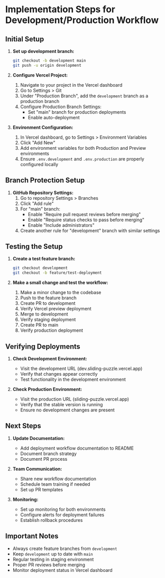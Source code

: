 # Implementation Steps for Development/Production Workflow

## Initial Setup

1. **Set up development branch:**
   ```bash
   git checkout -b development main
   git push -u origin development
   ```

2. **Configure Vercel Project:**
   1. Navigate to your project in the Vercel dashboard
   2. Go to Settings > Git
   3. Under "Production Branch", add the `development` branch as a production branch
   4. Configure Production Branch Settings:
      - Set "main" branch for production deployments
      - Enable auto-deployment

3. **Environment Configuration:**
   1. In Vercel dashboard, go to Settings > Environment Variables
   2. Click "Add New"
   3. Add environment variables for both Production and Preview environments
   4. Ensure `.env.development` and `.env.production` are properly configured locally

## Branch Protection Setup

1. **GitHub Repository Settings:**
   1. Go to repository Settings > Branches
   2. Click "Add rule"
   3. For "main" branch:
      - Enable "Require pull request reviews before merging"
      - Enable "Require status checks to pass before merging"
      - Enable "Include administrators"
   4. Create another rule for "development" branch with similar settings

## Testing the Setup

1. **Create a test feature branch:**
   ```bash
   git checkout development
   git checkout -b feature/test-deployment
   ```

2. **Make a small change and test the workflow:**
   1. Make a minor change to the codebase
   2. Push to the feature branch
   3. Create PR to development
   4. Verify Vercel preview deployment
   5. Merge to development
   6. Verify staging deployment
   7. Create PR to main
   8. Verify production deployment

## Verifying Deployments

1. **Check Development Environment:**
   - Visit the development URL (dev.sliding-puzzle.vercel.app)
   - Verify that changes appear correctly
   - Test functionality in the development environment

2. **Check Production Environment:**
   - Visit the production URL (sliding-puzzle.vercel.app)
   - Verify that the stable version is running
   - Ensure no development changes are present

## Next Steps

1. **Update Documentation:**
   - Add deployment workflow documentation to README
   - Document branch strategy
   - Document PR process

2. **Team Communication:**
   - Share new workflow documentation
   - Schedule team training if needed
   - Set up PR templates

3. **Monitoring:**
   - Set up monitoring for both environments
   - Configure alerts for deployment failures
   - Establish rollback procedures

## Important Notes

- Always create feature branches from `development`
- Keep `development` up to date with `main`
- Regular testing in staging environment
- Proper PR reviews before merging
- Monitor deployment status in Vercel dashboard